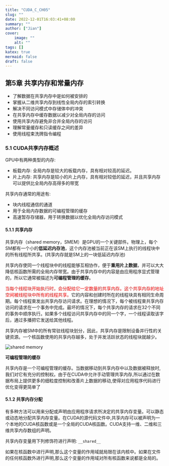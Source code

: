 ```yaml
---
title: "CUDA_C_CH05"
slug: ""
date: 2022-12-01T16:03:41+08:00
summary: ""
author: ["Jian"]
cover:
    image: ""
    alt: ""
tags: []
katex: true
mermaid: false
draft: false
---
```


## 第5章 共享内存和常量内存

  - 了解数据在共享内存中是如何被安排的
  - 掌握从二维共享内存到线性全局内存的索引转换
  - 解决不同访问模式中存储体中的冲突
  - 在共享内存中缓存数据以减少对全局内存的访问
  - 使用共享内存避免非合并全局内存的访问
  - 理解常量缓存和只读缓存之间的差异
  - 使用线程束洗牌指令编程

### 5.1 CUDA共享内存概述

GPU中有两种类型的内存:

  - 板载内存: 全局内存是较大的板载内存，具有相对较高的延迟。
  - 片上内存: 共享内存是较小的片上内存，具有相对较低的延迟，并且共享内存可以提供比全局内存高得多的带宽


共享内存通常的用途有:

  - 块内线程通信的通道
  - 用于全局内存数据的可编程管理的缓存
  - 高速暂存存储器，用于转换数据以优化全局内存访问模式

#### 5.1.1 共享内存

共享内存（shared memory，SMEM）是GPU的一个关键部件。物理上，每个SM都有一个小的**低延迟内存池**，这个内存池被当前正在该SM上执行的线程块中的所有线程所共享。(共享内存就是SM上的一块低延迟内存池)

共享内存使同一个线程块中的线程能够互相协作，便于**重用片上数据**，并可以大大降低核函数所需的全局内存带宽。由于共享内存中的内容是由应用程序显式管理的，所以它通常被描述为**可编程管理的缓存**。

<font color=red>当每个线程块开始执行时，会分配给它一定数量的共享内存。这个共享内存的地址空间被线程块中所有的线程共享。</font>它的内容和创建时所在的线程块具有相同生命周期。每个线程束发出共享内存访问请求。在理想的情况下，每个被线程束共享内存访问的请求在一个事务中完成。最坏的情况下，每个共享内存的请求在32个不同的事务中顺序执行。如果多个线程访问共享内存中的同一个字，一个线程读取该字后，通过多播把它发送给其他线程。

共享内存被SM中的所有常驻线程块划分，因此，共享内存是限制设备并行性的关键资源。一个核函数使用的共享内存越多，处于并发活跃状态的线程块就越少。

![shared memory](https://github.com/jianye0428/hello-hugo/raw/master/img/posts/notes/GPU_Compute/CUDA_C_CH05/CUDA_C_CH05_shared_memory_1.png#center)

**可编程管理的缓存**

共享内存是一个可编程管理的缓存。当数据移动到共享内存中以及数据被释放时,我们对它有充分的控制权。由于在CUDA中允许手动管理共享内存,所以通过在数据布局上提供更多的细粒度控制和改善片上数据的移动,使得对应用程序代码进行优化变得更简单了

#### 5.1.2 共享内存分配

有多种方法可以用来分配或声明由应用程序请求所决定的共享内存变量。可以静态或动态地分配共享内存变量。在CUDA的源代码文件中,共享内存可以被声明为一个本地的CUDA核函数或是一个全局的CUDA核函数。CUDA支持一维、二维和三维共享内存数组的声明。

共享内存变量用下列修饰符进行声明: `__shared__`

如果在核函数中进行声明,那么这个变量的作用域就局限在该内核中。如果在文件的任何核函数外进行声明,那么这个变量的作用域对所有核函数来说都是全局的。



